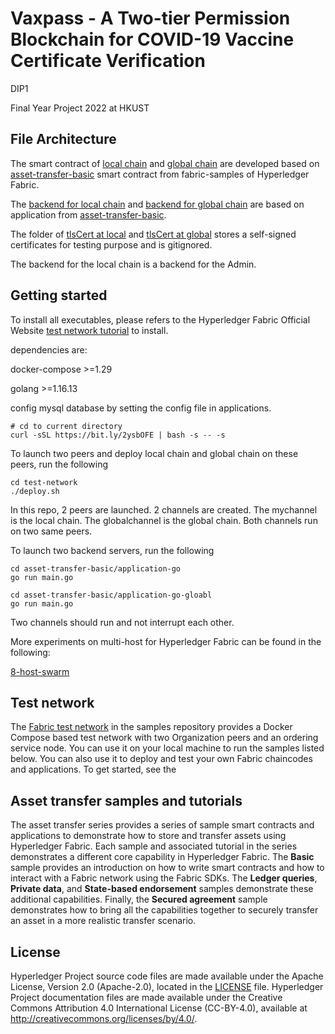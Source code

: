 [//]: # (SPDX-License-Identifier: CC-BY-4.0)

# Vaxpass - A Two-tier Permission Blockchain for COVID-19 Vaccine Certificate Verification 

DIP1

Final Year Project 2022 at HKUST

## File Architecture

The smart contract of  [local chain](/asset-transfer-basic/chaincode-go) and [global chain](/asset-transfer-basic/chaincode-go-global) are developed based on [asset-transfer-basic](https://github.com/hyperledger/fabric-samples/tree/main/asset-transfer-basic) smart contract from fabric-samples of Hyperledger Fabric.

The [backend for local chain](/asset-transfer-basic/application-go) and [backend for global chain](asset-transfer-basic/application-go-global) are based on application from [asset-transfer-basic](https://github.com/hyperledger/fabric-samples/tree/main/asset-transfer-basic).

The folder of [tlsCert at local](/asset-transfer-basic/application-go/tlsCert/) and [tlsCert at global](/asset-transfer-basic/application-go-global/tlsCert/) stores a self-signed certificates for testing purpose and is gitignored.

The backend for the local chain is a backend for the Admin.
## Getting started

To install all executables, please refers to the Hyperledger Fabric Official Website [test network tutorial](https://hyperledger-fabric.readthedocs.io/en/latest/test_network.html) to install.

dependencies are:

docker-compose  >=1.29

golang          >=1.16.13

config mysql database by setting the config file in applications.

```{bash}
# cd to current directory
curl -sSL https://bit.ly/2ysbOFE | bash -s -- -s
```
To launch two peers and deploy local chain and global chain on these peers, run the following

```{bash}
cd test-network
./deploy.sh
```

In this repo, 2 peers are launched. 2 channels are created. The mychannel is the local chain. The globalchannel is the global chain. Both channels run on two same peers.

To launch two backend servers, run the following

```{bash}
cd asset-transfer-basic/application-go
go run main.go
```

```{bash}
cd asset-transfer-basic/application-go-gloabl
go run main.go
```

Two channels should run and not interrupt each other.

More experiments on multi-host for Hyperledger Fabric can be found in the following:

[8-host-swarm](https://github.com/lwuar/8host-swarm)


## Test network

The [Fabric test network](test-network) in the samples repository provides a Docker Compose based test network with two
Organization peers and an ordering service node. You can use it on your local machine to run the samples listed below.
You can also use it to deploy and test your own Fabric chaincodes and applications. To get started, see
the 

## Asset transfer samples and tutorials

The asset transfer series provides a series of sample smart contracts and applications to demonstrate how to store and transfer assets using Hyperledger Fabric.
Each sample and associated tutorial in the series demonstrates a different core capability in Hyperledger Fabric. The **Basic** sample provides an introduction on how
to write smart contracts and how to interact with a Fabric network using the Fabric SDKs. The **Ledger queries**, **Private data**, and **State-based endorsement**
samples demonstrate these additional capabilities. Finally, the **Secured agreement** sample demonstrates how to bring all the capabilities together to securely
transfer an asset in a more realistic transfer scenario.


## License <a name="license"></a>

Hyperledger Project source code files are made available under the Apache
License, Version 2.0 (Apache-2.0), located in the [LICENSE](LICENSE) file.
Hyperledger Project documentation files are made available under the Creative
Commons Attribution 4.0 International License (CC-BY-4.0), available at http://creativecommons.org/licenses/by/4.0/.

